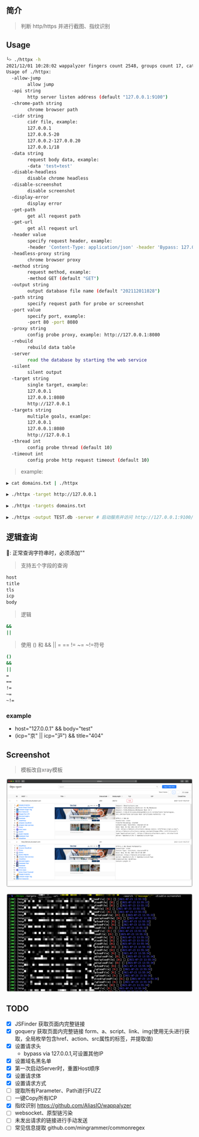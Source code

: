 ## 简介

> 判断 http/https 并进行截图、指纹识别

## Usage

```bash
└> ./httpx -h
2021/12/01 10:28:02 wappalyzer fingers count 2548, groups count 17, categories count 96, no icon count 47
Usage of ./httpx:
  -allow-jump
    	allow jump
  -api string
    	http server listen address (default "127.0.0.1:9100")
  -chrome-path string
    	chrome browser path
  -cidr string
    	cidr file, example:
    	127.0.0.1
    	127.0.0.5-20
    	127.0.0.2-127.0.0.20
    	127.0.0.1/18
  -data string
    	request body data, example:
    	-data 'test=test'
  -disable-headless
    	disable chrome headless
  -disable-screenshot
    	disable screenshot
  -display-error
    	display error
  -get-path
    	get all request path
  -get-url
    	get all request url
  -header value
    	specify request header, example:
    	-header 'Content-Type: application/json' -header 'Bypass: 127.0.0.1' (default [Content-Type: application/x-www-form-urlencoded])
  -headless-proxy string
    	chrome browser proxy
  -method string
    	request method, example:
    	-method GET (default "GET")
  -output string
    	output database file name (default "202112011028")
  -path string
    	specify request path for probe or screenshot
  -port value
    	specify port, example:
    	-port 80 -port 8080
  -proxy string
    	config probe proxy, example: http://127.0.0.1:8080
  -rebuild
    	rebuild data table
  -server
    	read the database by starting the web service
  -silent
    	silent output
  -target string
    	single target, example:
    	127.0.0.1
    	127.0.0.1:8080
    	http://127.0.0.1
  -targets string
    	multiple goals, examlpe:
    	127.0.0.1
    	127.0.0.1:8080
    	http://127.0.0.1
  -thread int
    	config probe thread (default 10)
  -timeout int
    	config probe http request timeout (default 10)
```

> example:

```bash
▶ cat domains.txt | ./httpx
```

```bash
▶ ./httpx -target http://127.0.0.1
```

```bash
▶ ./httpx -targets domains.txt
```

```bash
▶ ./httpx -output TEST.db -server # 启动服务并访问 http://127.0.0.1:9100/
```

## 逻辑查询

📢: 正常查询字符串时，必须添加""

> 支持五个字段的查询

```bash
host
title
tls
icp
body
```

> 逻辑

```bash
&&
||
```

> 使用 () 和 && || = == != ~= ~!=符号

```bash
()
&&
||
=
==
!=
~=
~!=
```

### example

- host="127.0.0.1" && body="test"
- (icp="京" || icp="沪") && title="404"

## Screenshot

> 模板改自xray模板

![image-20211201103007866](.images/image-20211201103007866.png)

![image-20210723135945748](.images/image-20210723135945748.png)

## TODO

- [x] JSFinder 获取页面内完整链接
- [x] goquery 获取页面内完整链接 form、a、script、link、img(使用无头进行获取，全局枚举包含href、action、src属性的标签，并提取值)
- [x] 设置请求头
  - bypass via 127.0.0.1,可设置其他IP
- [x] 设置域名黑名单
- [x] 第一次启动Server时，重置Host顺序
- [x] 设置请求体
- [x] 设置请求方式
- [ ] 提取所有Parameter、Path进行FUZZ
- [ ] 一键Copy所有ICP
- [x] 指纹识别 https://github.com/AliasIO/wappalyzer
- [ ] websocket、原型链污染
- [ ] 未发出请求的链接进行手动发送
- [ ] 常见信息提取 github.com/mingrammer/commonregex
